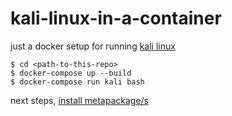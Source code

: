 # kali-linux-in-a-container
just a docker setup for running [kali linux][1]

```
$ cd <path-to-this-repo>
$ docker-compose up --build
$ docker-compose run kali bash
```

next steps, [install metapackage/s][2]

[1]: https://www.kali.org
[2]: https://www.kali.org/news/kali-linux-metapackages/
